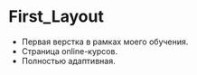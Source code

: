 # First_Layout
- Первая верстка в рамках моего обучения. 
- Страница online-курсов. 
- Полностью адаптивная.
